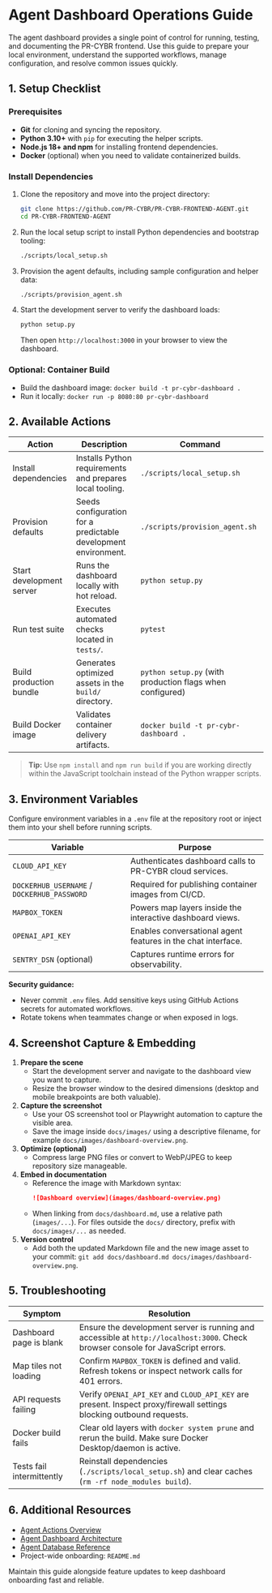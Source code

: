 # Agent Dashboard Operations Guide

The agent dashboard provides a single point of control for running, testing, and documenting the PR-CYBR frontend. Use this guide to prepare your local environment, understand the supported workflows, manage configuration, and resolve common issues quickly.

## 1. Setup Checklist

### Prerequisites
- **Git** for cloning and syncing the repository.
- **Python 3.10+** with `pip` for executing the helper scripts.
- **Node.js 18+ and npm** for installing frontend dependencies.
- **Docker** (optional) when you need to validate containerized builds.

### Install Dependencies
1. Clone the repository and move into the project directory:
   ```bash
   git clone https://github.com/PR-CYBR/PR-CYBR-FRONTEND-AGENT.git
   cd PR-CYBR-FRONTEND-AGENT
   ```
2. Run the local setup script to install Python dependencies and bootstrap tooling:
   ```bash
   ./scripts/local_setup.sh
   ```
3. Provision the agent defaults, including sample configuration and helper data:
   ```bash
   ./scripts/provision_agent.sh
   ```
4. Start the development server to verify the dashboard loads:
   ```bash
   python setup.py
   ```
   Then open `http://localhost:3000` in your browser to view the dashboard.

### Optional: Container Build
- Build the dashboard image: `docker build -t pr-cybr-dashboard .`
- Run it locally: `docker run -p 8080:80 pr-cybr-dashboard`

## 2. Available Actions

| Action | Description | Command |
| --- | --- | --- |
| Install dependencies | Installs Python requirements and prepares local tooling. | `./scripts/local_setup.sh` |
| Provision defaults | Seeds configuration for a predictable development environment. | `./scripts/provision_agent.sh` |
| Start development server | Runs the dashboard locally with hot reload. | `python setup.py` |
| Run test suite | Executes automated checks located in `tests/`. | `pytest` |
| Build production bundle | Generates optimized assets in the `build/` directory. | `python setup.py` (with production flags when configured) |
| Build Docker image | Validates container delivery artifacts. | `docker build -t pr-cybr-dashboard .` |

> **Tip:** Use `npm install` and `npm run build` if you are working directly within the JavaScript toolchain instead of the Python wrapper scripts.

## 3. Environment Variables

Configure environment variables in a `.env` file at the repository root or inject them into your shell before running scripts.

| Variable | Purpose |
| --- | --- |
| `CLOUD_API_KEY` | Authenticates dashboard calls to PR-CYBR cloud services. |
| `DOCKERHUB_USERNAME` / `DOCKERHUB_PASSWORD` | Required for publishing container images from CI/CD. |
| `MAPBOX_TOKEN` | Powers map layers inside the interactive dashboard views. |
| `OPENAI_API_KEY` | Enables conversational agent features in the chat interface. |
| `SENTRY_DSN` (optional) | Captures runtime errors for observability. |

**Security guidance:**
- Never commit `.env` files. Add sensitive keys using GitHub Actions secrets for automated workflows.
- Rotate tokens when teammates change or when exposed in logs.

## 4. Screenshot Capture & Embedding

1. **Prepare the scene**
   - Start the development server and navigate to the dashboard view you want to capture.
   - Resize the browser window to the desired dimensions (desktop and mobile breakpoints are both valuable).
2. **Capture the screenshot**
   - Use your OS screenshot tool or Playwright automation to capture the visible area.
   - Save the image inside `docs/images/` using a descriptive filename, for example `docs/images/dashboard-overview.png`.
3. **Optimize (optional)**
   - Compress large PNG files or convert to WebP/JPEG to keep repository size manageable.
4. **Embed in documentation**
   - Reference the image with Markdown syntax:
     ```markdown
     ![Dashboard overview](images/dashboard-overview.png)
     ```
   - When linking from `docs/dashboard.md`, use a relative path (`images/...`). For files outside the `docs/` directory, prefix with `docs/images/...` as needed.
5. **Version control**
   - Add both the updated Markdown file and the new image asset to your commit: `git add docs/dashboard.md docs/images/dashboard-overview.png`.

## 5. Troubleshooting

| Symptom | Resolution |
| --- | --- |
| Dashboard page is blank | Ensure the development server is running and accessible at `http://localhost:3000`. Check browser console for JavaScript errors. |
| Map tiles not loading | Confirm `MAPBOX_TOKEN` is defined and valid. Refresh tokens or inspect network calls for 401 errors. |
| API requests failing | Verify `OPENAI_API_KEY` and `CLOUD_API_KEY` are present. Inspect proxy/firewall settings blocking outbound requests. |
| Docker build fails | Clear old layers with `docker system prune` and rerun the build. Make sure Docker Desktop/daemon is active. |
| Tests fail intermittently | Reinstall dependencies (`./scripts/local_setup.sh`) and clear caches (`rm -rf node_modules build`). |

## 6. Additional Resources
- [Agent Actions Overview](agent-actions.md)
- [Agent Dashboard Architecture](agent-dashboard.md)
- [Agent Database Reference](agent-database.md)
- Project-wide onboarding: `README.md`

Maintain this guide alongside feature updates to keep dashboard onboarding fast and reliable.
